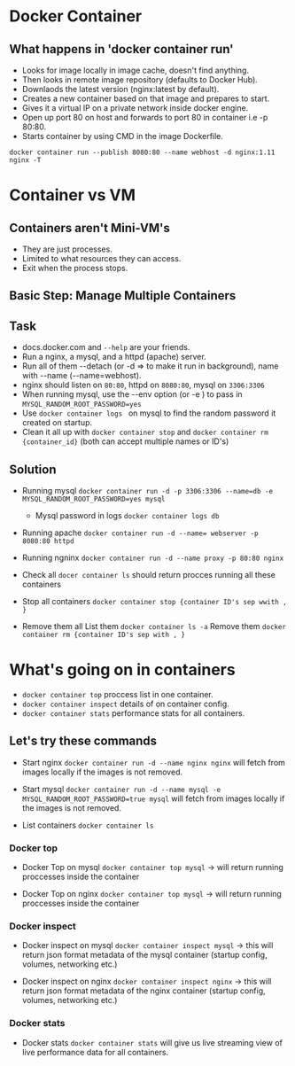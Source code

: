 # Docker Container
## What happens in 'docker container run'
- Looks for image locally in image cache, doesn't find anything.
- Then looks in remote image repository (defaults to Docker Hub).
- Downlaods the latest version (nginx:latest by default).
- Creates a new container based on that image and prepares to start.
- Gives it a virtual IP on a private network inside docker engine.
- Open up port 80 on host and forwards to port 80 in container i.e -p 80:80.
- Starts container by using CMD in the image Dockerfile.

`docker container run --publish 8080:80 --name webhost -d nginx:1.11 nginx -T`

# Container vs VM
## Containers aren't Mini-VM's
- They are just processes.
- Limited to what resources they can access.
- Exit when the process stops.

## Basic Step: Manage Multiple Containers
## Task
- docs.docker.com and `--help` are your friends.
- Run a nginx, a mysql, and a httpd (apache) server.
- Run all of them --detach (or -d => to make it run in background), name with --name (--name=webhost).
- nginx should listen on `80:80`, httpd on `8080:80`, mysql on `3306:3306`
- When running mysql, use the --env option (or -e ) to pass in `MYSQL_RANDOM_ROOT_PASSWORD=yes`
- Use `docker container logs ` on mysql to find the random password it created on startup.
- Clean it all up with `docker container stop` and `docker container rm {container_id}` (both can accept multiple names or ID's) 

## Solution
- Running mysql
    `docker container run -d -p 3306:3306 --name=db -e MYSQL_RANDOM_ROOT_PASSWORD=yes mysql`
    - Mysql password in logs `docker container logs db`

- Running apache
    `docker container run -d --name= webserver -p 8080:80 httpd`

- Running ngninx
    `docker container run -d --name proxy -p 80:80 nginx`

- Check all
    `docer container ls` should return procces running all these containers

- Stop all containers
    `docker container stop {container ID's sep wwith , }`

- Remove them all
    List them `docker container ls -a`
    Remove them `docker container rm {container ID's sep with , }`

# What's going on in containers
- `docker container top` proccess list in one container.
- `docker container inspect` details of on container config.
- `docker container stats` performance stats for all containers.

## Let's try these commands
- Start nginx 
    `docker container run -d --name nginx nginx` will fetch from images locally if the images is not removed.

- Start mysql
    `docker container run -d --name mysql -e MYSQL_RANDOM_ROOT_PASSWORD=true mysql` will fetch from images locally if the images is not removed.

 - List containers
    `docker container ls`

### Docker top
- Docker Top on mysql
    `docker container top mysql` -> will return running proccesses inside the container

- Docker Top on nginx
    `docker container top mysql` -> will return running proccesses inside the container

### Docker inspect
- Docker inspect on mysql
    `docker container inspect mysql` -> this will return json format metadata of the mysql container (startup config, volumes, networking etc.)

- Docker inspect on nginx
    `docker container inspect nginx` -> this will return json format metadata of the nginx container (startup config, volumes, networking etc.)

### Docker stats
- Docker stats
    `docker container stats` will give us live streaming view of live performance data for all containers.

